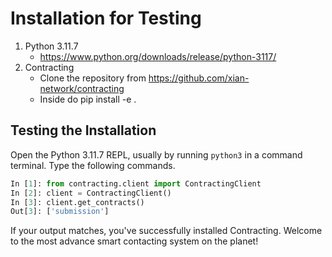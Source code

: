 # Installation for Testing

1. Python 3.11.7
    * https://www.python.org/downloads/release/python-3117/
2. Contracting
    * Clone the repository from https://github.com/xian-network/contracting
    * Inside do pip install -e .

## Testing the Installation
Open the Python 3.11.7 REPL, usually by running `python3` in a command terminal. Type the following commands.
```python
In [1]: from contracting.client import ContractingClient
In [2]: client = ContractingClient()
In [3]: client.get_contracts()
Out[3]: ['submission'] 
```
If your output matches, you've successfully installed Contracting. Welcome to the most advance smart contacting system on the planet!